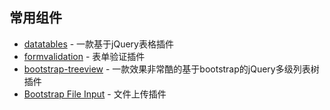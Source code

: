 ## 常用组件

 - [datatables](https://www.datatables.net) - 一款基于jQuery表格插件
 - [formvalidation](http://formvalidation.io) - 表单验证插件
 - [bootstrap-treeview](https://github.com/jonmiles/bootstrap-treeview) - 一款效果非常酷的基于bootstrap的jQuery多级列表树插件
 - [Bootstrap File Input](http://plugins.krajee.com/file-input) - 文件上传插件
